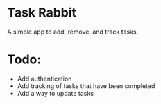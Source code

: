 # Task Rabbit

A simple app to add, remove, and track tasks.

# Todo:

- Add authentication
- Add tracking of tasks that have been completed
- Add a way to update tasks
